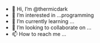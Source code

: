 - 👋 Hi, I’m @thermicdark
- 👀 I’m interested in ...programming 
- 🌱 I’m currently learning ...
- 💞️ I’m looking to collaborate on ...
- 📫 How to reach me ...

<!---
thermicdark/thermicdark is a ✨ special ✨ repository because its `README.md` (this file) appears on your GitHub profile.
You can click the Preview link to take a look at your changes.
--->
